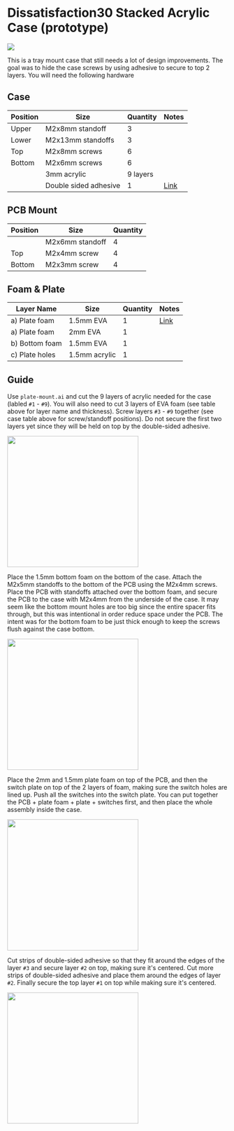 # Dissatisfaction30 Stacked Acrylic Case (prototype)

<img src="https://user-images.githubusercontent.com/800930/189470515-34997a4e-c0cf-4e6e-b7fe-2e8514231377.jpg" />

This is a tray mount case that still needs a lot of design improvements.  The goal was to hide the case screws by using adhesive to secure to top 2 layers.  You will need the following hardware

## Case
| Position | Size | Quantity | Notes |
| -------- | ---- | -------- | ----- |
| Upper | M2x8mm standoff | 3 |
| Lower | M2x13mm standoffs | 3 |
| Top | M2x8mm screws | 6 |
| Bottom | M2x6mm screws | 6 |
| | 3mm acrylic | 9 layers |
| | Double sided adhesive | 1 | [Link](https://smile.amazon.com/gp/product/B00CCGK31G/)

## PCB Mount
| Position | Size | Quantity |
| -------- | ---- | -------- |
| | M2x6mm standoff | 4 |
| Top | M2x4mm screw | 4 |
| Bottom | M2x3mm screw | 4 |

## Foam & Plate
| Layer Name | Size | Quantity | Notes |
| -------- | ---- | -------- | ----- |
|  a) Plate foam | 1.5mm EVA | 1 | [Link](https://www.aliexpress.com/item/3256804208838525.html?spm=a2g0o.order_list.0.0.61751802IXEFAW) |
|  a) Plate foam | 2mm EVA | 1 |
|  b) Bottom foam | 1.5mm EVA | 1 |
|  c) Plate holes | 1.5mm acrylic | 1 |

## Guide
Use `plate-mount.ai` and cut the 9 layers of acrylic needed for the case (labled `#1` - `#9`).  You will also need to cut 3 layers of EVA foam (see table above for layer name and thickness).  Screw layers `#3` - `#9` together (see case table above for screw/standoff positions).  Do not secure the first two layers yet since they will be held on top by the double-sided adhesive.

<img src="https://user-images.githubusercontent.com/800930/189470548-3faac502-d5f0-44d2-832b-f31da5eeb796.jpg" width="300"/>

Place the 1.5mm bottom foam on the bottom of the case.  Attach the M2x5mm standoffs to the bottom of the PCB using the M2x4mm screws.  Place the PCB with standoffs attached over the bottom foam, and secure the PCB to the case with M2x4mm from the underside of the case. It may seem like the bottom mount holes are too big since the entire spacer fits through, but this was intentional in order reduce space under the PCB.  The intent was for the bottom foam to be just thick enough to keep the screws flush against the case bottom.

<img src="https://user-images.githubusercontent.com/800930/189470561-42219932-8e64-456a-a456-44afedf69faf.jpg" width="300"/>

Place the 2mm and 1.5mm plate foam on top of the PCB, and then the switch plate on top of the 2 layers of foam, making sure the switch holes are lined up.  Push all the switches into the switch plate.  You can put together the PCB + plate foam + plate + switches first, and then place the whole assembly inside the case.

<img src="https://user-images.githubusercontent.com/800930/189470574-80f6a5b0-55e1-4632-96df-4228814d7f6d.jpg" width="300"/>

Cut strips of double-sided adhesive so that they fit around the edges of the layer `#3` and secure layer `#2` on top, making sure it's centered.  Cut more strips of double-sided adhesive and place them around the edges of layer `#2`.  Finally secure the top layer `#1` on top while making sure it's centered.

<img src="https://user-images.githubusercontent.com/800930/189470557-94b365dc-ad13-47d4-a158-2c5cb3e308a8.jpg" width="300"/>